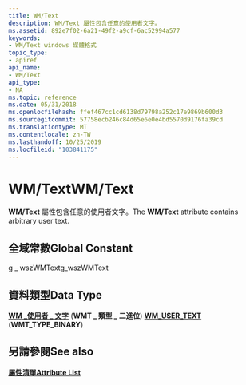 ```yaml
---
title: WM/Text
description: WM/Text 屬性包含任意的使用者文字。
ms.assetid: 892e7f02-6a21-49f2-a9cf-6ac52994a577
keywords:
- WM/Text windows 媒體格式
topic_type:
- apiref
api_name:
- WM/Text
api_type:
- NA
ms.topic: reference
ms.date: 05/31/2018
ms.openlocfilehash: ffef467cc1cd6138d79798a252c17e9869b600d3
ms.sourcegitcommit: 57758ecb246c84d65e6e0e4bd5570d9176fa39cd
ms.translationtype: MT
ms.contentlocale: zh-TW
ms.lasthandoff: 10/25/2019
ms.locfileid: "103841175"
---
```

# <a name="wmtext"></a><span data-ttu-id="b641d-104">WM/Text</span><span class="sxs-lookup"><span data-stu-id="b641d-104">WM/Text</span></span>

<span data-ttu-id="b641d-105">**WM/Text** 屬性包含任意的使用者文字。</span><span class="sxs-lookup"><span data-stu-id="b641d-105">The **WM/Text** attribute contains arbitrary user text.</span></span>

## <a name="global-constant"></a><span data-ttu-id="b641d-106">全域常數</span><span class="sxs-lookup"><span data-stu-id="b641d-106">Global Constant</span></span>

<span data-ttu-id="b641d-107">g \_ wszWMText</span><span class="sxs-lookup"><span data-stu-id="b641d-107">g\_wszWMText</span></span>

## <a name="data-type"></a><span data-ttu-id="b641d-108">資料類型</span><span class="sxs-lookup"><span data-stu-id="b641d-108">Data Type</span></span>

<span data-ttu-id="b641d-109">[**WM \_使用者 \_ 文字**](/previous-versions/windows/desktop/api/wmsdkidl/ns-wmsdkidl-wm_user_text) (**WMT \_ 類型 \_ 二進位**) </span><span class="sxs-lookup"><span data-stu-id="b641d-109">[**WM\_USER\_TEXT**](/previous-versions/windows/desktop/api/wmsdkidl/ns-wmsdkidl-wm_user_text) (**WMT\_TYPE\_BINARY**)</span></span>

## <a name="see-also"></a><span data-ttu-id="b641d-110">另請參閱</span><span class="sxs-lookup"><span data-stu-id="b641d-110">See also</span></span>

<dl> <dt>

[<span data-ttu-id="b641d-111">**屬性清單**</span><span class="sxs-lookup"><span data-stu-id="b641d-111">**Attribute List**</span></span>](attribute-list.md)
</dt> </dl>

 

 




